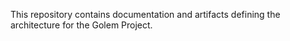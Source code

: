 This repository contains documentation and artifacts defining the architecture for the Golem Project.


